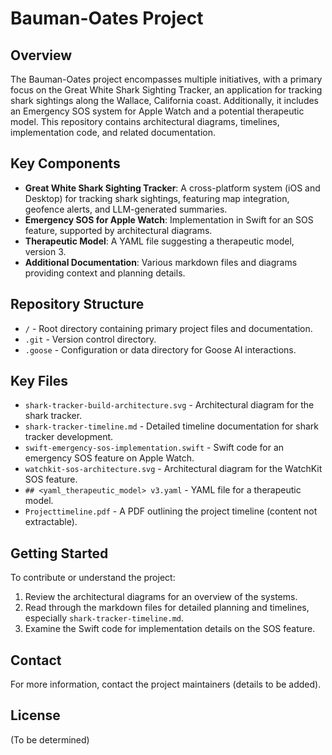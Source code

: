# Bauman-Oates Project

## Overview
The Bauman-Oates project encompasses multiple initiatives, with a primary focus on the Great White Shark Sighting Tracker, an application for tracking shark sightings along the Wallace, California coast. Additionally, it includes an Emergency SOS system for Apple Watch and a potential therapeutic model. This repository contains architectural diagrams, timelines, implementation code, and related documentation.

## Key Components
- **Great White Shark Sighting Tracker**: A cross-platform system (iOS and Desktop) for tracking shark sightings, featuring map integration, geofence alerts, and LLM-generated summaries.
- **Emergency SOS for Apple Watch**: Implementation in Swift for an SOS feature, supported by architectural diagrams.
- **Therapeutic Model**: A YAML file suggesting a therapeutic model, version 3.
- **Additional Documentation**: Various markdown files and diagrams providing context and planning details.

## Repository Structure
- `/` - Root directory containing primary project files and documentation.
- `.git` - Version control directory.
- `.goose` - Configuration or data directory for Goose AI interactions.

## Key Files
- `shark-tracker-build-architecture.svg` - Architectural diagram for the shark tracker.
- `shark-tracker-timeline.md` - Detailed timeline documentation for shark tracker development.
- `swift-emergency-sos-implementation.swift` - Swift code for an emergency SOS feature on Apple Watch.
- `watchkit-sos-architecture.svg` - Architectural diagram for the WatchKit SOS feature.
- `## <yaml_therapeutic_model> v3.yaml` - YAML file for a therapeutic model.
- `Projecttimeline.pdf` - A PDF outlining the project timeline (content not extractable).

## Getting Started
To contribute or understand the project:
1. Review the architectural diagrams for an overview of the systems.
2. Read through the markdown files for detailed planning and timelines, especially `shark-tracker-timeline.md`.
3. Examine the Swift code for implementation details on the SOS feature.

## Contact
For more information, contact the project maintainers (details to be added).

## License
(To be determined)